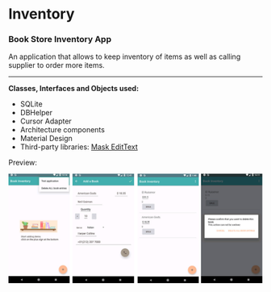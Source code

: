 # Inventory

<h3>Book Store Inventory App</h3>
An application that allows to keep inventory of items as well as calling supplier to order more items.<hr>
<strong>Classes, Interfaces and Objects used:</strong>
<ul>
<li>SQLite</li>
<li>DBHelper</li>
<li>Cursor Adapter</li>
<li>Architecture components</li>
<li>Material Design</li>
<li>Third-party libraries: <a href="https://github.com/santalu/mask-edittext" target+"_blank">Mask EditText</a></li>
</ul>
<p>Preview:

![preview](images/inventory.jpg)

